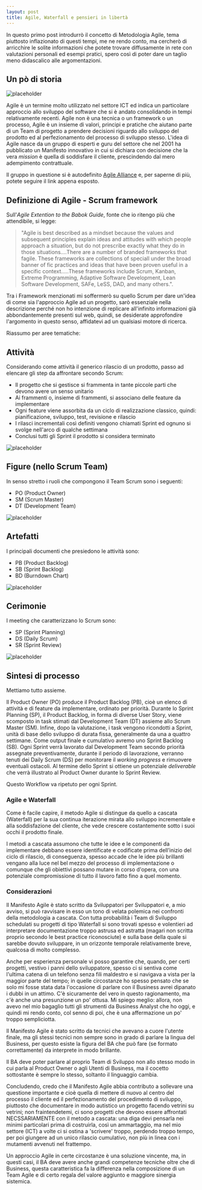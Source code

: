 ```yaml
---
layout: post
title: Agile, Waterfall e pensieri in libertà
---
```


In questo primo post introdurrò il concetto di Metodologia Agile, tema piuttosto inflazionato di questi tempi, me ne rendo conto, ma cercherò di arricchire le solite informazioni che potete trovare diffusamente in rete con valutazioni personali ed esempi pratici, spero così di poter dare un taglio meno didascalico alle argomentazioni.

## Un pò di storia

![placeholder](http://stefanodipiazza.altervista.org/blog/posts/img/implementing-agile-project-management.fw.png "Metodologia Agile")

Agile è un termine molto utilizzato nel settore ICT ed indica un particolare approccio allo sviluppo del software che si è andato consolidando in tempi relativamente recenti.
Agile non è una tecnica o un framework o un processo, Agile è un insieme di valori, principi e pratiche che aiutano parte di un Team di progetto a prendere decisioni riguardo allo sviluppo del prodotto ed al perfezionamento del processo di sviluppo stesso.
L'idea di Agile nasce da un gruppo di esperti e guru del settore che nel 2001 ha pubblicato un Manifesto innovativo in cui si dichiara con decisione che la vera *mission* è quella di soddisfare il cliente, prescindendo dal mero adempimento contrattuale.

Il gruppo in questione si è autodefinito [Agile Alliance](https://www.agilealliance.org) e, per saperne di più, potete seguire il link appena esposto.

## Definizione di Agile - Scrum framework

Sull'*Agile Extention to the Babok Guide*, fonte che io ritengo più che attendibile, si legge:

> "Agile is best described as a mindset because the values and subsequent principles explain ideas and attitudes with which people approach a situation, but do not prescribe exactly what they do in those situations....There are a number of branded frameworks that fagile. These frameworks are collections of speciall under the broad banner of
fic practices and ideas that have been proven useful in a specific context.....These frameworks include Scrum, Kanban, Extreme Programming, Adaptive Software Development, Lean Software Development, SAFe, LeSS, DAD, and many others.".

Tra i Framework menzionati mi soffermerò su quello Scrum per dare un'idea di come sia l'approccio Agile ad un progetto,
sarò essenziale nella descrizione perché non ho intenzione di replicare all'infinito informazioni già abbondantemente presenti sul web, quindi, se desiderate approfondire l'argomento in questo senso, affidatevi ad un qualsiasi motore di ricerca.

Riassumo per aree tematiche:

## Attività

Considerando come attività il generico rilascio di un prodotto, passo ad elencare gli step da affrontare secondo Scrum:

* Il progetto che si gestisce si frammenta in tante piccole parti che devono avere un senso unitario
* Ai frammenti o, insieme di frammenti, si associano delle feature da implementare
* Ogni feature viene assorbita da un ciclo di realizzazione classico, quindi: pianificazione, sviluppo, test, revisione e rilascio
* I rilasci incrementali così definiti vengono chiamati Sprint ed ognuno si svolge nell'arco di qualche settimana
* Conclusi tutti gli Sprint il prodotto si considera terminato

![placeholder](http://stefanodipiazza.altervista.org/blog/posts/img/scrum-activities.fw.png "Attivita scrum")

## Figure (nello Scrum Team)

In senso stretto i ruoli che compongono il Team Scrum sono i seguenti:

* PO (Product Owner)  
* SM (Scrum Master)
* DT (Development Team)

![placeholder](http://stefanodipiazza.altervista.org/blog/posts/img/scrum-figures.fw.png "Figure scrum")

## Artefatti

I principali documenti che presiedono le attività sono:

* PB (Product Backlog)
* SB (Sprint Backlog)
* BD (Burndown Chart)

![placeholder](http://stefanodipiazza.altervista.org/blog/posts/img/artifact.fw.png "Artefatti scrum")

## Cerimonie

I meeting che caratterizzano lo Scrum sono:

* SP (Sprint Planning)
* DS (Daily Scrum)
* SR (Sprint Review)

![placeholder](http://stefanodipiazza.altervista.org/blog/posts/img/cerimonies.fw.png "Cerimonie scrum")

## Sintesi di processo

Mettiamo tutto assieme.

Il Product Owner (PO) produce il Product Backlog (PB), cioè un elenco di attività e di feature da implementare, ordinato per priorità.
Durante lo Sprint Planning (SP), il Product Backlog, in forma di diverse User Story, viene scomposto in task stimati dal Development Team (DT) assieme allo Scrum Master (SM). Infine, dopo la valutazione, i task vengono ricondotti a Sprint, unità di base dello sviluppo di durata fissa, generalmente da una a quattro settimane.
Come output finale e cumulativo avremo uno Sprint Backlog (SB).
Ogni Sprint verrà lavorato dal Development Team secondo priorità assegnate preventivamente, durante il periodo di lavorazione, verranno tenuti dei Daily Scrum (DS) per monitorare il *working progress* e rimuovere eventuali ostacoli.
Al termine dello Sprint si ottiene un potenziale *deliverable* che verrà illustrato al Product Owner durante lo Sprint Review.

Questo Workflow va ripetuto per ogni Sprint.

### Agile e Waterfall

Come è facile capire, il metodo Agile si distingue da quello a cascata (Waterfall) per la sua continua iterazione mirata allo sviluppo incrementale e alla soddisfazione del cliente, che vede crescere costantemente sotto i suoi occhi il prodotto finale.

I metodi a cascata assumono che tutte le idee e le componenti da implementare debbano essere identificate e codificate prima dell’inizio del ciclo di rilascio, di conseguenza, spesso accade che le idee più brillanti vengano alla luce nel bel mezzo del processo di implementazione o comunque che gli obiettivi possano mutare in corso d'opera, con una potenziale compromissione di tutto il lavoro fatto fino a quel momento.

### Considerazioni

Il Manifesto Agile è stato scritto da Sviluppatori per Sviluppatori e, a mio avviso, si può ravvisare in esso un tono di velata
polemica nei confronti della metodologia a cascata.
Con tutta probabilità i Team di Sviluppo schedulati su progetti di tipo Waterfall si sono trovati spesso e volentieri ad interpretare documentazione troppo astrusa ed astratta (magari non scritta proprio secondo le best practice riconosciute) e sulla base della quale si sarebbe dovuto sviluppare, in un orizzonte temporale relativamente breve, qualcosa di molto complesso.

Anche per esperienza personale vi posso garantire che, quando, per certi progetti, vestivo i panni dello sviluppatore, spesso ci si sentiva come l'ultima catena di un telefono senza fili maldestro e si navigava a vista per la maggior parte del tempo; in quelle circostanze ho spesso pensato che se solo mi fosse stata data l'occasione di parlare con il Business avrei dipanato i dubbi in un attimo. C'è sicuramente del vero in questo ragionamento, ma c'è anche una presunzione un po' ottusa. Mi spiego meglio: allora, non avevo nel mio bagaglio tutti gli strumenti da Business Analyst che ho oggi, e quindi mi rendo conto, col senno di poi, che è una affermazione un po' troppo sempliciotta.

Il Manifesto Agile è stato scritto da tecnici che avevano a cuore l'utente finale, ma gli stessi tecnici non sempre sono in grado di parlare la lingua del Business, per questo esiste la figura del BA che può fare (se formato correttamente) da interprete in modo brillante.

Il BA deve poter parlare al proprio Team di Sviluppo non allo stesso modo in cui parla al Product Owner o agli Utenti di Business, ma il cocetto sottostante è sempre lo stesso, soltanto il linguaggio cambia.

Concludendo, credo che il Manifesto Agile abbia contributo a sollevare una questione importante e cioè quella di mettere di nuovo al centro del processo il cliente ed il perfezionamento del procedimento di sviluppo, piuttosto che documentare in modo autistico un progetto facendo vetrini su vetrini; non fraintendetemi, ci sono progetti che devono essere affrontati NECSSARIAMENTE con il metodo a cascata: una diga devi pensarla nei minimi particolari prima di costruirla, così un ammartaggio, ma nel mio settore (ICT) a volte ci si ostina a 'scrivere' troppo, perdendo troppo tempo, per poi giungere ad un unico rilascio cumulativo, non più in linea con i mutamenti avvenuti nel frattempo.

Un approccio Agile in certe circostanze è una soluzione vincente, ma, in questi casi, il BA deve avere anche grandi competenze tecniche oltre che di Business, questa caratteristica fa la differenza nella composizione di un Team Agile e di certo regala del valore aggiunto e maggiore sinergia sistemica.
